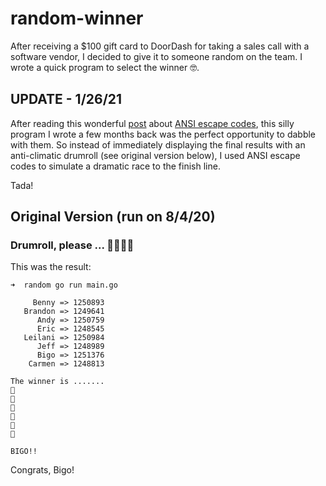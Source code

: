 # random-winner
After receiving a $100 gift card to DoorDash for taking a sales call with a software vendor, I decided to give it to someone random on the team.  I wrote a quick program to select the winner 🤓.

## UPDATE - 1/26/21
After reading this wonderful [post](https://www.lihaoyi.com/post/BuildyourownCommandLinewithANSIescapecodes.html) about [ANSI escape codes](https://en.wikipedia.org/wiki/ANSI_escape_code), this silly program I wrote a few months back was the perfect opportunity to dabble with them.  So instead of immediately displaying the final results with an anti-climatic drumroll (see original version below), I used ANSI escape codes to simulate a dramatic race to the finish line.

Tada!
<TODO>
     


## Original Version (run on 8/4/20)
### Drumroll, please ... 🥁🥁🥁🥁
This was the result:
```
➜  random go run main.go

     Benny => 1250893
   Brandon => 1249641
      Andy => 1250759
      Eric => 1248545
   Leilani => 1250984
      Jeff => 1248989
      Bigo => 1251376
    Carmen => 1248813

The winner is .......
🥁
🥁
🥁
🥁
🥁
🥁

BIGO!!
```

Congrats, Bigo!
